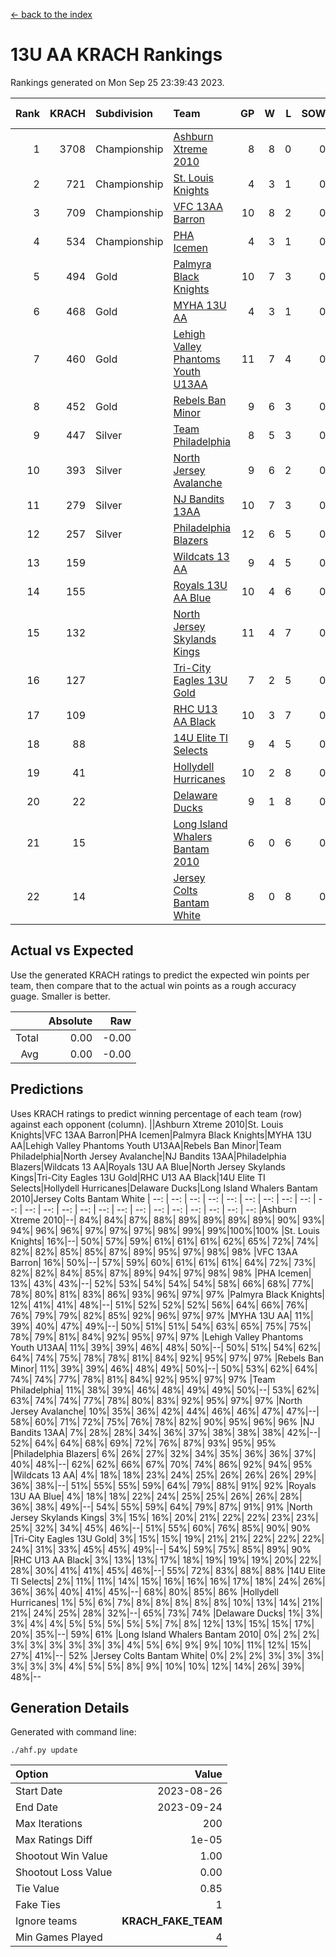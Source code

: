 [<- back to the index](readme.md)
# 13U AA KRACH Rankings
Rankings generated on Mon Sep 25 23:39:43 2023.

Rank|KRACH|Subdivision|Team|GP|W|L|SOW|SOL|T|SoS|Exp Wins|Win Diff
---:|---:|:---|:---|---:|---:|---:|---:|---:|---:|---:|---:|---:
1|3708|Championship|[Ashburn Xtreme 2010](https://gamesheetstats.com/seasons/3659/teams/140527/schedule)|8|8|0|0|0|0|377|8.8|-0.0
2|721|Championship|[St. Louis Knights](https://gamesheetstats.com/seasons/3659/teams/143323/schedule)|4|3|1|0|0|0|917|3.8|-0.0
3|709|Championship|[VFC 13AA Barron](https://gamesheetstats.com/seasons/3659/teams/140544/schedule)|10|8|2|0|0|0|252|8.9|0.0
4|534|Championship|[PHA Icemen](https://gamesheetstats.com/seasons/3659/teams/143321/schedule)|4|3|1|0|0|0|318|3.9|0.0
5|494|Gold|[Palmyra Black Knights](https://gamesheetstats.com/seasons/3659/teams/140537/schedule)|10|7|3|0|0|0|796|7.8|-0.0
6|468|Gold|[MYHA 13U AA](https://gamesheetstats.com/seasons/3659/teams/140533/schedule)|4|3|1|0|0|0|301|3.9|0.0
7|460|Gold|[Lehigh Valley Phantoms Youth U13AA](https://gamesheetstats.com/seasons/3659/teams/140531/schedule)|11|7|4|0|0|0|565|7.9|0.0
8|452|Gold|[Rebels Ban Minor](https://gamesheetstats.com/seasons/3659/teams/140539/schedule)|9|6|3|0|0|0|583|6.9|0.0
9|447|Silver|[Team Philadelphia](https://gamesheetstats.com/seasons/3659/teams/140542/schedule)|8|5|3|0|0|0|348|5.9|0.0
10|393|Silver|[North Jersey Avalanche](https://gamesheetstats.com/seasons/3659/teams/140535/schedule)|9|6|2|0|0|1|232|7.7|0.0
11|279|Silver|[NJ Bandits 13AA](https://gamesheetstats.com/seasons/3659/teams/140534/schedule)|10|7|3|0|0|0|186|7.9|0.0
12|257|Silver|[Philadelphia Blazers](https://gamesheetstats.com/seasons/3659/teams/140538/schedule)|12|6|5|0|0|1|754|7.7|0.0
13|159||[Wildcats 13 AA](https://gamesheetstats.com/seasons/3659/teams/140545/schedule)|9|4|5|0|0|0|268|4.9|0.0
14|155||[Royals 13U AA Blue](https://gamesheetstats.com/seasons/3659/teams/140541/schedule)|10|4|6|0|0|0|316|4.9|0.0
15|132||[North Jersey Skylands Kings](https://gamesheetstats.com/seasons/3659/teams/140536/schedule)|11|4|7|0|0|0|320|4.9|0.0
16|127||[Tri-City Eagles 13U Gold](https://gamesheetstats.com/seasons/3659/teams/140543/schedule)|7|2|5|0|0|0|396|2.9|0.0
17|109||[RHC U13 AA Black](https://gamesheetstats.com/seasons/3659/teams/140540/schedule)|10|3|7|0|0|0|307|3.9|0.0
18|88||[14U Elite TI Selects](https://gamesheetstats.com/seasons/3659/teams/140526/schedule)|9|4|5|0|0|0|201|4.9|0.0
19|41||[Hollydell Hurricanes](https://gamesheetstats.com/seasons/3659/teams/140529/schedule)|10|2|8|0|0|0|580|2.9|0.0
20|22||[Delaware Ducks](https://gamesheetstats.com/seasons/3659/teams/140528/schedule)|9|1|8|0|0|0|204|1.9|0.0
21|15||[Long Island Whalers Bantam 2010](https://gamesheetstats.com/seasons/3659/teams/140532/schedule)|6|0|6|0|0|0|246|0.9|0.0
22|14||[Jersey Colts Bantam White](https://gamesheetstats.com/seasons/3659/teams/140530/schedule)|8|0|8|0|0|0|247|0.9|0.0

## Actual vs Expected
Use the generated KRACH ratings to predict the expected win points per team, then compare that to the actual win points as a rough accuracy guage. Smaller is better.

||Absolute|Raw
|---:|---:|---:
|Total|0.00|-0.00
|Avg|0.00|-0.00

## Predictions
Uses KRACH ratings to predict winning percentage of each team (row) against each opponent (column).
||Ashburn Xtreme 2010|St. Louis Knights|VFC 13AA Barron|PHA Icemen|Palmyra Black Knights|MYHA 13U AA|Lehigh Valley Phantoms Youth U13AA|Rebels Ban Minor|Team Philadelphia|North Jersey Avalanche|NJ Bandits 13AA|Philadelphia Blazers|Wildcats 13 AA|Royals 13U AA Blue|North Jersey Skylands Kings|Tri-City Eagles 13U Gold|RHC U13 AA Black|14U Elite TI Selects|Hollydell Hurricanes|Delaware Ducks|Long Island Whalers Bantam 2010|Jersey Colts Bantam White
| --: | --: | --: | --: | --: | --: | --: | --: | --: | --: | --: | --: | --: | --: | --: | --: | --: | --: | --: | --: | --: | --: | --: 
|Ashburn Xtreme 2010|--| 84%| 84%| 87%| 88%| 89%| 89%| 89%| 89%| 90%| 93%| 94%| 96%| 96%| 97%| 97%| 97%| 98%| 99%| 99%|100%|100%
|St. Louis Knights| 16%|--| 50%| 57%| 59%| 61%| 61%| 61%| 62%| 65%| 72%| 74%| 82%| 82%| 85%| 85%| 87%| 89%| 95%| 97%| 98%| 98%
|VFC 13AA Barron| 16%| 50%|--| 57%| 59%| 60%| 61%| 61%| 61%| 64%| 72%| 73%| 82%| 82%| 84%| 85%| 87%| 89%| 94%| 97%| 98%| 98%
|PHA Icemen| 13%| 43%| 43%|--| 52%| 53%| 54%| 54%| 54%| 58%| 66%| 68%| 77%| 78%| 80%| 81%| 83%| 86%| 93%| 96%| 97%| 97%
|Palmyra Black Knights| 12%| 41%| 41%| 48%|--| 51%| 52%| 52%| 52%| 56%| 64%| 66%| 76%| 76%| 79%| 79%| 82%| 85%| 92%| 96%| 97%| 97%
|MYHA 13U AA| 11%| 39%| 40%| 47%| 49%|--| 50%| 51%| 51%| 54%| 63%| 65%| 75%| 75%| 78%| 79%| 81%| 84%| 92%| 95%| 97%| 97%
|Lehigh Valley Phantoms Youth U13AA| 11%| 39%| 39%| 46%| 48%| 50%|--| 50%| 51%| 54%| 62%| 64%| 74%| 75%| 78%| 78%| 81%| 84%| 92%| 95%| 97%| 97%
|Rebels Ban Minor| 11%| 39%| 39%| 46%| 48%| 49%| 50%|--| 50%| 53%| 62%| 64%| 74%| 74%| 77%| 78%| 81%| 84%| 92%| 95%| 97%| 97%
|Team Philadelphia| 11%| 38%| 39%| 46%| 48%| 49%| 49%| 50%|--| 53%| 62%| 63%| 74%| 74%| 77%| 78%| 80%| 83%| 92%| 95%| 97%| 97%
|North Jersey Avalanche| 10%| 35%| 36%| 42%| 44%| 46%| 46%| 47%| 47%|--| 58%| 60%| 71%| 72%| 75%| 76%| 78%| 82%| 90%| 95%| 96%| 96%
|NJ Bandits 13AA|  7%| 28%| 28%| 34%| 36%| 37%| 38%| 38%| 38%| 42%|--| 52%| 64%| 64%| 68%| 69%| 72%| 76%| 87%| 93%| 95%| 95%
|Philadelphia Blazers|  6%| 26%| 27%| 32%| 34%| 35%| 36%| 36%| 37%| 40%| 48%|--| 62%| 62%| 66%| 67%| 70%| 74%| 86%| 92%| 94%| 95%
|Wildcats 13 AA|  4%| 18%| 18%| 23%| 24%| 25%| 26%| 26%| 26%| 29%| 36%| 38%|--| 51%| 55%| 55%| 59%| 64%| 79%| 88%| 91%| 92%
|Royals 13U AA Blue|  4%| 18%| 18%| 22%| 24%| 25%| 25%| 26%| 26%| 28%| 36%| 38%| 49%|--| 54%| 55%| 59%| 64%| 79%| 87%| 91%| 91%
|North Jersey Skylands Kings|  3%| 15%| 16%| 20%| 21%| 22%| 22%| 23%| 23%| 25%| 32%| 34%| 45%| 46%|--| 51%| 55%| 60%| 76%| 85%| 90%| 90%
|Tri-City Eagles 13U Gold|  3%| 15%| 15%| 19%| 21%| 21%| 22%| 22%| 22%| 24%| 31%| 33%| 45%| 45%| 49%|--| 54%| 59%| 75%| 85%| 89%| 90%
|RHC U13 AA Black|  3%| 13%| 13%| 17%| 18%| 19%| 19%| 19%| 20%| 22%| 28%| 30%| 41%| 41%| 45%| 46%|--| 55%| 72%| 83%| 88%| 88%
|14U Elite TI Selects|  2%| 11%| 11%| 14%| 15%| 16%| 16%| 16%| 17%| 18%| 24%| 26%| 36%| 36%| 40%| 41%| 45%|--| 68%| 80%| 85%| 86%
|Hollydell Hurricanes|  1%|  5%|  6%|  7%|  8%|  8%|  8%|  8%|  8%| 10%| 13%| 14%| 21%| 21%| 24%| 25%| 28%| 32%|--| 65%| 73%| 74%
|Delaware Ducks|  1%|  3%|  3%|  4%|  4%|  5%|  5%|  5%|  5%|  5%|  7%|  8%| 12%| 13%| 15%| 15%| 17%| 20%| 35%|--| 59%| 61%
|Long Island Whalers Bantam 2010|  0%|  2%|  2%|  3%|  3%|  3%|  3%|  3%|  3%|  4%|  5%|  6%|  9%|  9%| 10%| 11%| 12%| 15%| 27%| 41%|--| 52%
|Jersey Colts Bantam White|  0%|  2%|  2%|  3%|  3%|  3%|  3%|  3%|  3%|  4%|  5%|  5%|  8%|  9%| 10%| 10%| 12%| 14%| 26%| 39%| 48%|--

## Generation Details

Generated with command line:
```
./ahf.py update
```

| Option | Value |
| :----- | ----: |
| Start Date | 2023-08-26 |
| End Date | 2023-09-24 |
| Max Iterations | 200 |
| Max Ratings Diff | 1e-05 |
| Shootout Win Value | 1.00 |
| Shootout Loss Value | 0.00 |
| Tie Value | 0.85 |
| Fake Ties | 1 |
| Ignore teams | __KRACH_FAKE_TEAM__ |
| Min Games Played | 4 |

